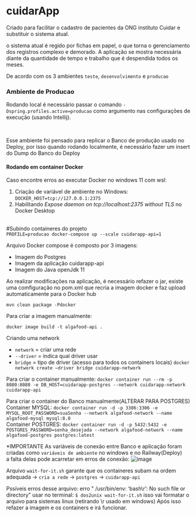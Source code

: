# cuidarApp
Criado para facilitar o cadastro de pacientes da ONG instituto Cuidar e substituir o sistema atual.

o sistema atual é regido por fichas em papel, o que torna o gerenciamento dos registros complexo e demorado.
A aplicação se mostra necessária diante da quantidade de tempo e trabalho que é despendida todos os meses.


De acordo com os 3 ambientes ```teste```, ```desenvolvimento``` e ```producao```

<h3>Ambiente de Producao</h3>

Rodando local é necessário passar o comando 
  ```-Dspring.profiles.active=producao```
como argumento nas configurações de execução (usando Intellij).

<br>

<p>Esse ambiente foi pensado para replicar o Banco de produção usado no Deploy, por isso quando rodando
localmente, é necessário fazer um insert do Dump do Banco do Deploy</p>

<h4>Rodando em container Docker</h4>

Caso encontre erros ao executar Docker no windows 11 com wsl:
1. Criação de variável de ambiente no Windows: `DOCKER_HOST=tcp://127.0.0.1:2375`
2. Habilitando *Expose daemon on tcp://localhost:2375 without TLS* no Docker Desktop<br><br>


#Subindo containeres do projeto<br>
```PROFILE=producao docker-compose up --scale cuidarapp-api=1```

<p>Arquivo Docker compose é composto por 3 imagens:</p>
<ul>
  <li>Imagem do Postgres</li>
  <li>Imagem da aplicação cuidarapp-api</li>
  <li>Imagem do Java openJdk 11</li>
</ul>

<p>Ao realizar modificações na aplicação, é necessário refazer o jar, existe uma comfiguração no pom.xml
que recria a imagem docker e faz upload automaticamente para o Docker hub</p>

```mvn clean package -Pdocker```

Para criar a imagem manualmente:

```docker image build -t algafood-api .```

Criando uma network

* ```network``` = criar uma rede
* ```--driver``` = indica qual driver usar
* ```bridge``` = tipo de driver (acesso para todos os containers locais)
```docker network create —driver bridge cuidarapp-network```

Para criar o container manualmente:
```docker container run --rm -p 8080:8080 -e DB_HOST=cuidarapp-postgres --network cuidarapp-network cuidarapp-api```

Para criar o container do Banco manualmente(ALTERAR PARA POSTGRES)<br>
Container MYSQL: ```docker container run -d -p 3306:3306 -e MYSQL_ROOT_PASSWORD=suaSenha --network algafood-network --name algafood-mysql mysql:8.0```<br>
Container POSTGRES: ```docker container run -d -p 5432:5432 -e POSTGRES_PASSWORD=senha_desejada --network algafood-network --name algafood-postgres postgres:latest```

*IMPORTANTE
As variáveis de conexão entre Banco e aplicação foram criadas como ```variáveis de ambiente``` no windows e no Railway(Deploy)<br>
a falta delas pode acarretar em erros de conexão:
![image](https://github.com/jonathanhenriques/cuidarAppBack/assets/65731881/813957e1-9669-4467-957a-5be58cc15015)


Arquivo ```wait-for-it.sh``` garante que os containeres subam na ordem adequada -> ```cria a rede``` -> ```postgres``` -> ```cuidarapp-api```</p>
Pssíveis erros desse arquivo:
erro " /usr/bin/env: ‘bash\r’: No such file or directory" 
usar no terminal: ```$ dos2unix wait-for-it.sh``` isso vai formatar o arquivo para sistemas linux (retirando \r usado em windows)
Após isso refazer a imagem e os containers e irá funcionar.


